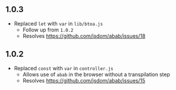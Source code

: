 ## 1.0.3

- Replaced `let` with `var` in `lib/btoa.js`
  - Follow up from `1.0.2`
  - Resolves https://github.com/jsdom/abab/issues/18

## 1.0.2

- Replaced `const` with `var` in `controller.js`
  - Allows use of `abab` in the browser without a transpilation step
  - Resolves https://github.com/jsdom/abab/issues/15
